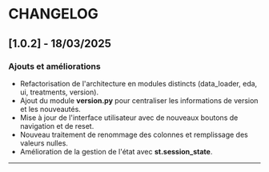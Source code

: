 # CHANGELOG

## [1.0.2] - 18/03/2025
### Ajouts et améliorations
- Refactorisation de l'architecture en modules distincts (data_loader, eda, ui, treatments, version).
- Ajout du module **version.py** pour centraliser les informations de version et les nouveautés.
- Mise à jour de l'interface utilisateur avec de nouveaux boutons de navigation et de reset.
- Nouveau traitement de renommage des colonnes et remplissage des valeurs nulles.
- Amélioration de la gestion de l'état avec **st.session_state**.

---


